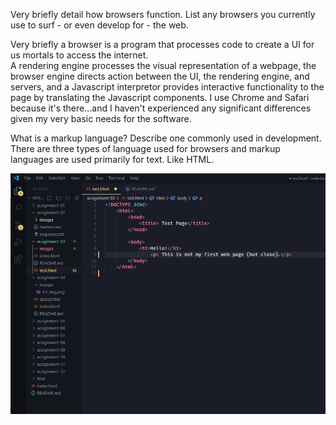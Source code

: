 Very briefly detail how browsers function. List any browsers you currently use to surf - or even develop for - the web.

Very briefly a browser is a program that processes code to create a UI for us mortals to access the internet.  
A rendering engine processes the visual representation of a webpage, the browser engine directs action between the UI, the rendering engine, and servers, and a Javascript interpretor provides interactive functionality to the page by translating the Javascript components. 
I use Chrome and Safari because it's there...and I haven't experienced any significant differences given my very basic needs for the software.

What is a markup language? Describe one commonly used in development.
There are three types of language used for browsers and markup languages are used primarily for text. Like HTML.

 ![](./images/A3SS.jpg)
